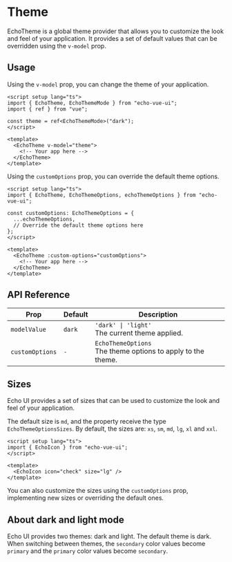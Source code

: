 # Theme

EchoTheme is a global theme provider that allows you to customize the look and feel of your application. It provides a set of default values that can be overridden using the `v-model` prop.

## Usage

Using the `v-model` prop, you can change the theme of your application.

```vue [App.vue]
<script setup lang="ts">
import { EchoTheme, EchoThemeMode } from "echo-vue-ui";
import { ref } from "vue";

const theme = ref<EchoThemeMode>("dark");
</script>

<template>
  <EchoTheme v-model="theme">
    <!-- Your app here -->
  </EchoTheme>
</template>
```

Using the `customOptions` prop, you can override the default theme options.

```vue [App.vue]
<script setup lang="ts">
import { EchoTheme, EchoThemeOptions, echoThemeOptions } from "echo-vue-ui";

const customOptions: EchoThemeOptions = {
  ...echoThemeOptions,
  // Override the default theme options here
};
</script>

<template>
  <EchoTheme :custom-options="customOptions">
    <!-- Your app here -->
  </EchoTheme>
</template>
```

## API Reference

| Prop             | Default   | Description                                                           |
|------------------|-----------|-----------------------------------------------------------------------|
| `modelValue`     | `dark`    | `'dark' \| 'light'` <br> The current theme applied.                   |
| `customOptions`  | `-`       | `EchoThemeOptions` <br> The theme options to apply to the theme.      |

## Sizes

Echo UI provides a set of sizes that can be used to customize the look and feel of your application. 

The default size is `md`, and the property receive the type `EchoThemeOptionsSizes`. By default, the sizes are: `xs`, `sm`, `md`, `lg`, `xl` and `xxl`.

```vue [index.vue] ts{6}
<script setup lang="ts">
import { EchoIcon } from "echo-vue-ui";
</script>

<template>
  <EchoIcon icon="check" size="lg" />
</template>
```

You can also customize the sizes using the `customOptions` prop, implementing new sizes or overriding the default ones.

## About dark and light mode

Echo UI provides two themes: dark and light. The default theme is dark. When switching between themes, the `secondary` color values ​​become `primary` and the `primary` color values ​​become `secondary`.
